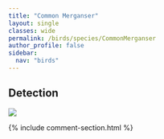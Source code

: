 ```yaml
---
title: "Common Merganser"
layout: single
classes: wide
permalink: /birds/species/CommonMerganser
author_profile: false
sidebar:
  nav: "birds"
---
```


<h2>Detection</h2>

<a href="https://beallen.github.io/DevelopmentWebsite/assets/images/birds/CommonMerganser/det.jpg">
<img src="https://beallen.github.io/DevelopmentWebsite/assets/images/birds/CommonMerganser/det.jpg">
</a>

{% include comment-section.html %}
